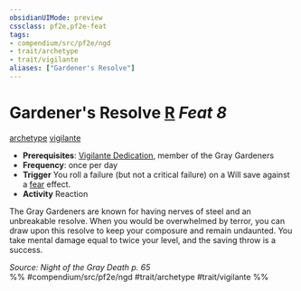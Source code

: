 ```yaml
---
obsidianUIMode: preview
cssclass: pf2e,pf2e-feat
tags:
- compendium/src/pf2e/ngd
- trait/archetype
- trait/vigilante
aliases: ["Gardener's Resolve"]
---
```

# Gardener's Resolve  [R](/rules/core-rulebook/chapter-9-playing-the-game.md#Actions "Reaction") *Feat 8*  
[archetype](/rules/traits/archetype.md)  [vigilante](/rules/traits/vigilante-apg.md)  

- **Prerequisites**: [Vigilante Dedication](/compendium/feats/vigilante-dedication-apg.md), member of the Gray Gardeners
- **Frequency**: once per day
- **Trigger** You roll a failure (but not a critical failure) on a Will save against a [fear](/rules/traits/fear.md) effect.
- **Activity** Reaction

The Gray Gardeners are known for having nerves of steel and an unbreakable resolve. When you would be overwhelmed by terror, you can draw upon this resolve to keep your composure and remain undaunted. You take mental damage equal to twice your level, and the saving throw is a success.

*Source: Night of the Gray Death p. 65*  
%% #compendium/src/pf2e/ngd #trait/archetype #trait/vigilante %%